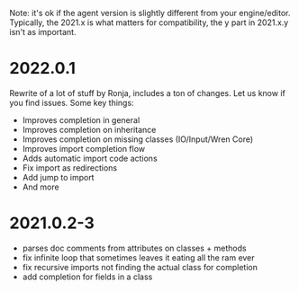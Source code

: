 Note: it's ok if the agent version is slightly different from your engine/editor.
Typically, the 2021.x is what matters for compatibility, the y part in 2021.x.y isn't as important.

# 2022.0.1

Rewrite of a lot of stuff by Ronja, includes a ton of changes. 
Let us know if you find issues. Some key things:

- Improves completion in general
- Improves completion on inheritance
- Improves completion on missing classes (IO/Input/Wren Core)
- Improves import completion flow
- Adds automatic import code actions
- Fix import as redirections
- Add jump to import
- And more

# 2021.0.2-3

- parses doc comments from attributes on classes + methods
- fix infinite loop that sometimes leaves it eating all the ram ever
- fix recursive imports not finding the actual class for completion
- add completion for fields in a class